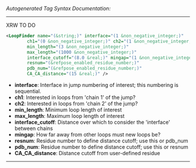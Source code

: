 <!-- THIS IS AN AUTOGENERATED FILE: Don't edit it directly, instead change the schema definition in the code itself. -->

_Autogenerated Tag Syntax Documentation:_

---
XRW TO DO

```xml
<LoopFinder name="(&string;)" interface="(1 &non_negative_integer;)"
        ch1="(0 &non_negative_integer;)" ch2="(1 &non_negative_integer;)"
        min_length="(3 &non_negative_integer;)"
        max_length="(1000 &non_negative_integer;)"
        interface_cutoff="(8.0 &real;)" mingap="(1 &non_negative_integer;)"
        resnum="(&refpose_enabled_residue_number;)"
        pdb_num="(&refpose_enabled_residue_number;)"
        CA_CA_distance="(15 &real;)" />
```

-   **interface**: Interface in jump numbering of interest; this numbering is sequential.
-   **ch1**: Interested in loops from 'chain 1' of the jump?
-   **ch2**: Interested in loops from 'chain 2' of the jump?
-   **min_length**: Minimum loop length of interest
-   **max_length**: Maximum loop length of interest
-   **interface_cutoff**: Distance over which to consider the 'interface' between chains
-   **mingap**: How far away from other loops must new loops be?
-   **resnum**: Residue number to define distance cutoff; use this or pdb_num
-   **pdb_num**: Residue number to define distance cutoff; use this or resnum
-   **CA_CA_distance**: Distance cutoff from user-defined residue

---
